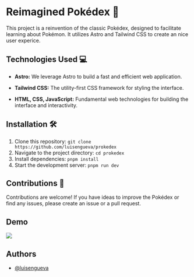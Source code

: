 # Reimagined Pokédex 🌟

This project is a reinvention of the classic Pokédex, designed to facilitate learning about Pokémon. It utilizes Astro and Tailwind CSS to create an nice user experice.



## Technologies Used 💻

- **Astro:** We leverage Astro to build a fast and efficient web application.

- **Tailwind CSS:** The utility-first CSS framework for styling the interface.

- **HTML, CSS, JavaScript:** Fundamental web technologies for building the interface and interactivity.

## Installation 🛠️

1. Clone this repository: `git clone https://github.com/luisengueva/prokedex`
2. Navigate to the project directory: `cd prokedex`
3. Install dependencies: `pnpm install`
4. Start the development server: `pnpm run dev`

## Contributions 🤝

Contributions are welcome! If you have ideas to improve the Pokédex or find any issues, please create an issue or a pull request.



## Demo

![](https://i.imgur.com/SBt8mfs.gif)
## Authors

- [@luisengueva](https://www.github.com/luisengueva)

